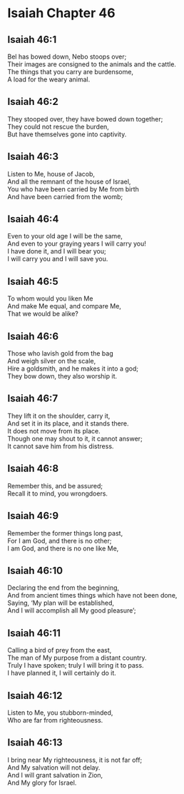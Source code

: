 # Isaiah Chapter 46

## Isaiah 46:1  
Bel has bowed down, Nebo stoops over;  
Their images are consigned to the animals and the cattle.  
The things that you carry are burdensome,  
A load for the weary animal.

## Isaiah 46:2  
They stooped over, they have bowed down together;  
They could not rescue the burden,  
But have themselves gone into captivity.

## Isaiah 46:3  
Listen to Me, house of Jacob,  
And all the remnant of the house of Israel,  
You who have been carried by Me from birth  
And have been carried from the womb;

## Isaiah 46:4  
Even to your old age I will be the same,  
And even to your graying years I will carry you!  
I have done it, and I will bear you;  
I will carry you and I will save you.

## Isaiah 46:5  
To whom would you liken Me  
And make Me equal, and compare Me,  
That we would be alike?

## Isaiah 46:6  
Those who lavish gold from the bag  
And weigh silver on the scale,  
Hire a goldsmith, and he makes it into a god;  
They bow down, they also worship it.

## Isaiah 46:7  
They lift it on the shoulder, carry it,  
And set it in its place, and it stands there.  
It does not move from its place.  
Though one may shout to it, it cannot answer;  
It cannot save him from his distress.

## Isaiah 46:8  
Remember this, and be assured;  
Recall it to mind, you wrongdoers.

## Isaiah 46:9  
Remember the former things long past,  
For I am God, and there is no other;  
I am God, and there is no one like Me,

## Isaiah 46:10  
Declaring the end from the beginning,  
And from ancient times things which have not been done,  
Saying, ‘My plan will be established,  
And I will accomplish all My good pleasure’;

## Isaiah 46:11  
Calling a bird of prey from the east,  
The man of My purpose from a distant country.  
Truly I have spoken; truly I will bring it to pass.  
I have planned it, I will certainly do it.

## Isaiah 46:12  
Listen to Me, you stubborn-minded,  
Who are far from righteousness.

## Isaiah 46:13  
I bring near My righteousness, it is not far off;  
And My salvation will not delay.  
And I will grant salvation in Zion,  
And My glory for Israel.
